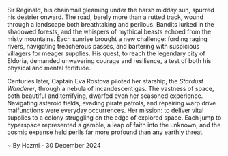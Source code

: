 
Sir Reginald, his chainmail gleaming under the harsh midday sun, spurred his destrier onward. The road, barely more than a rutted track, wound through a landscape both breathtaking and perilous.  Bandits lurked in the shadowed forests, and the whispers of mythical beasts echoed from the misty mountains.  Each sunrise brought a new challenge: fording raging rivers, navigating treacherous passes, and bartering with suspicious villagers for meager supplies.  His quest, to reach the legendary city of Eldoria, demanded unwavering courage and resilience, a test of both his physical and mental fortitude.

Centuries later, Captain Eva Rostova piloted her starship, the *Stardust Wanderer*, through a nebula of incandescent gas.  The vastness of space, both beautiful and terrifying, dwarfed even her seasoned experience.  Navigating asteroid fields, evading pirate patrols, and repairing warp drive malfunctions were everyday occurrences. Her mission: to deliver vital supplies to a colony struggling on the edge of explored space. Each jump to hyperspace represented a gamble, a leap of faith into the unknown, and the cosmic expanse held perils far more profound than any earthly threat.

~ By Hozmi - 30 December 2024

